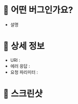 <!-- 어떤 버그인지 간단하게 표현해주세요. -->
# 🐞 어떤 버그인가요?
- 설명

<!-- 어떤 API를 호출했고, 어떤 값과 응답이 나왔는지 작성해주세요. -->
# 📝 상세 정보
- URI : 
- 에러 응답 :
- 요청 파리미터 :

<!-- 첨부해줄 사진이 있다면 버그 핸들링에 더 도움이 됩니다. -->
# 📸 스크린샷

